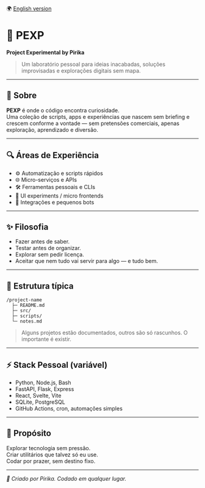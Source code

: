 🌍 [English version](README.en.md)


# 🧬 PEXP

**Project Experimental by Pirika**

> Um laboratório pessoal para ideias inacabadas, soluções improvisadas e explorações digitais sem mapa.

---

## 🧪 Sobre

**PEXP** é onde o código encontra curiosidade.  
Uma coleção de scripts, apps e experiências que nascem sem briefing e crescem conforme a vontade — sem pretensões comerciais, apenas exploração, aprendizado e diversão.

---

## 🔍 Áreas de Experiência

- ⚙️ Automatização e scripts rápidos  
- 🌐 Micro-serviços e APIs  
- 🛠️ Ferramentas pessoais e CLIs  
- 🎨 UI experiments / micro frontends  
- 🔁 Integrações e pequenos bots  

---

## ✨ Filosofia

- Fazer antes de saber.  
- Testar antes de organizar.  
- Explorar sem pedir licença.  
- Aceitar que nem tudo vai servir para algo — e tudo bem.

---

## 📂 Estrutura típica

```
/project-name
  ├─ README.md
  ├─ src/
  ├─ scripts/
  └─ notes.md
```

> Alguns projetos estão documentados, outros são só rascunhos. O importante é existir.

---

## ⚡ Stack Pessoal (variável)

- Python, Node.js, Bash  
- FastAPI, Flask, Express  
- React, Svelte, Vite  
- SQLite, PostgreSQL  
- GitHub Actions, cron, automações simples  

---

## 🧭 Propósito

Explorar tecnologia sem pressão.  
Criar utilitários que talvez só eu use.  
Codar por prazer, sem destino fixo.

---

_🧬 Criado por Pirika. Codado em qualquer lugar._
